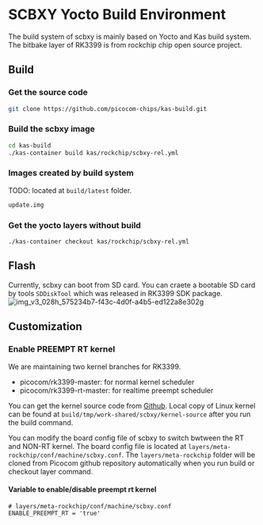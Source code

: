 # SCBXY Yocto Build Environment
The build system of scbxy is mainly based on Yocto and Kas build system. The bitbake layer of RK3399 is from rockchip chip open source project.
## Build
### Get the source code
```bash
git clone https://github.com/picocom-chips/kas-build.git
```
### Build the scbxy image
```bash
cd kas-build
./kas-container build kas/rockchip/scbxy-rel.yml
```
### Images created by build system
TODO: located at `build/latest` folder.
```bash
update.img
```
### Get the yocto layers without build
```
./kas-container checkout kas/rockchip/scbxy-rel.yml
```
## Flash
Currently, scbxy can boot from SD card. You can craete a bootable SD card by tools `SDDiskTool` which was released in RK3399 SDK package.
![img_v3_028h_575234b7-f43c-4d0f-a4b5-ed122a8e302g](https://github.com/picocom-chips/kas-build/assets/149779491/3fd1e1f3-b4c6-4151-8bba-f1eb7268960a)


## Customization
### Enable PREEMPT RT kernel
We are maintaining two kernel branches for RK3399.
- picocom/rk3399-master: for normal kernel scheduler
- picocom/rk3399-rt-master: for realtime preempt scheduler

You can get the kernel source code from [Github](https://github.com/picocom-chips/linux). Local copy of Linux kernel can be found at `build/tmp/work-shared/scbxy/kernel-source` after you run the build command.

You can modify the board config file of scbxy to switch bwtween the RT and NON-RT kernel. The board config file is located at `layers/meta-rockchip/conf/machine/scbxy.conf`. The `layers/meta-rockchip` folder will be cloned from Picocom github repository automatically when you run build or checkout layer command.

#### Variable to enable/disable preempt rt kernel
```
# layers/meta-rockchip/conf/machine/scbxy.conf
ENABLE_PREEMPT_RT = 'true'
```
